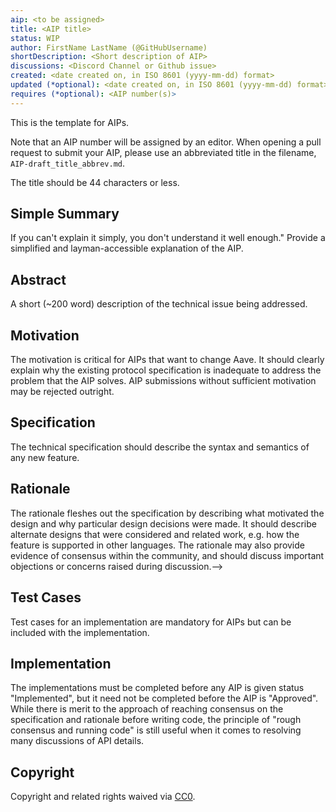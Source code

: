 ```yaml
---
aip: <to be assigned>
title: <AIP title>
status: WIP
author: FirstName LastName (@GitHubUsername)
shortDescription: <Short description of AIP>
discussions: <Discord Channel or Github issue>
created: <date created on, in ISO 8601 (yyyy-mm-dd) format>
updated (*optional): <date created on, in ISO 8601 (yyyy-mm-dd) format> or N/A
requires (*optional): <AIP number(s)>
---
```


This is the template for AIPs.

Note that an AIP number will be assigned by an editor. When opening a pull request to submit your AIP, please use an abbreviated title in the filename, `AIP-draft_title_abbrev.md`.

The title should be 44 characters or less.

## Simple Summary

If you can't explain it simply, you don't understand it well enough." Provide a simplified and layman-accessible explanation of the AIP.

## Abstract

A short (~200 word) description of the technical issue being addressed.

## Motivation

The motivation is critical for AIPs that want to change Aave. It should clearly explain why the existing protocol specification is inadequate to address the problem that the AIP solves. AIP submissions without sufficient motivation may be rejected outright.

## Specification

The technical specification should describe the syntax and semantics of any new feature.

## Rationale

The rationale fleshes out the specification by describing what motivated the design and why particular design decisions were made. It should describe alternate designs that were considered and related work, e.g. how the feature is supported in other languages. The rationale may also provide evidence of consensus within the community, and should discuss important objections or concerns raised during discussion.-->

## Test Cases

Test cases for an implementation are mandatory for AIPs but can be included with the implementation.

## Implementation

The implementations must be completed before any AIP is given status "Implemented", but it need not be completed before the AIP is "Approved". While there is merit to the approach of reaching consensus on the specification and rationale before writing code, the principle of "rough consensus and running code" is still useful when it comes to resolving many discussions of API details.

## Copyright

Copyright and related rights waived via [CC0](https://creativecommons.org/publicdomain/zero/1.0/).
